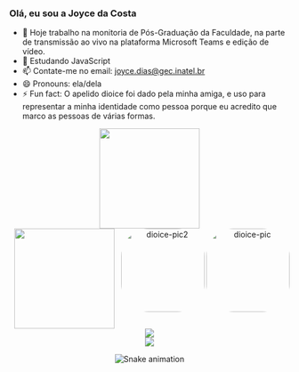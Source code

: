 ### Olá, eu sou a Joyce da Costa

- 🔭 Hoje trabalho na monitoria de Pós-Graduação da Faculdade, na parte de transmissão ao vivo na plataforma Microsoft Teams e edição de vídeo.
- 🌱 Estudando JavaScript
- 📫 Contate-me no email: joyce.dias@gec.inatel.br
- 😄 Pronouns: ela/dela
- ⚡ Fun fact: O apelido dioice foi dado pela minha amiga, e uso para representar a minha identidade como pessoa porque eu acredito que marco as pessoas de várias formas.

<div align="center">
  <a href="https://github.com/dioic3">
  <img height="180em" src="https://github-readme-stats.vercel.app/api?username=dioic3&show_icons=false&theme=cobalt&include_all_commits=true&count_private=true"/>
    <div>
  <img height="180em" src="https://github-readme-stats.vercel.app/api/top-langs/?username=dioic3&layout=compact&langs_count=7&theme=cobalt"/>
  <img align="right" alt="dioice-pic" height="150" style="border-radius:50px;" src="https://media.discordapp.net/attachments/876949125671833654/917259430150688828/GIF-211206_004112.gif">
  <img align="right" alt="dioice-pic2" height="150" style="border-radius:50px;"src="https://media.discordapp.net/attachments/876949125671833654/917261719724752946/download20211201005023.png">
<div> 
  <a href="https://www.instagram.com/diioice/" target="_blank"><img src="https://img.shields.io/badge/-Instagram-%23E4405F?style=for-the-badge&logo=instagram&logoColor=white" target="_blank"></a>
  <div>
    <div>
  <a href="https://www.linkedin.com/in/joyce-dacosta" target="_blank"><img src="https://img.shields.io/badge/-LinkedIn-%230077B5?style=for-the-badge&logo=linkedin&logoColor=white" target="_blank"></a> 
 

  ![Snake animation](https://github.com/dioic3/dioic3/blob/output/github-contribution-grid-snake.svg)
